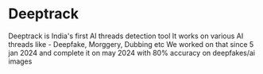 # Deeptrack
Deeptrack is India's first AI threads detection tool 
It works on various AI threads like - Deepfake, Morggery, Dubbing etc
We worked on that since 5 jan 2024 and complete it on may 2024 with 80% accuracy on deepfakes/ai images
